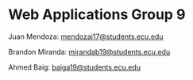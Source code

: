 # Web Applications Group 9

Juan Mendoza: mendozaj17@students.ecu.edu

Brandon Miranda: mirandab19@students.ecu.edu

Ahmed Baig: baiga19@students.ecu.edu
